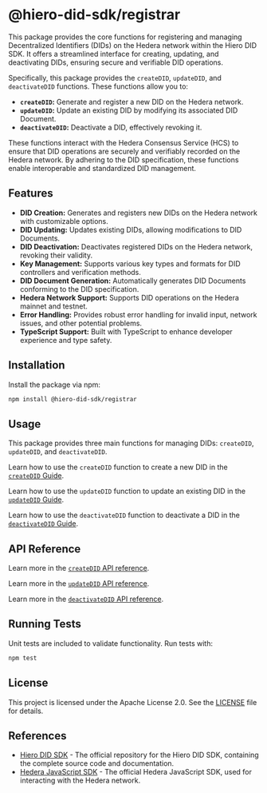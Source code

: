 # @hiero-did-sdk/registrar

This package provides the core functions for registering and managing Decentralized Identifiers (DIDs) on the Hedera network within the Hiero DID SDK.
It offers a streamlined interface for creating, updating, and deactivating DIDs, ensuring secure and verifiable DID operations.

Specifically, this package provides the `createDID`, `updateDID`, and `deactivateDID` functions. These functions allow you to:

- **`createDID`:** Generate and register a new DID on the Hedera network.
- **`updateDID`:** Update an existing DID by modifying its associated DID Document.
- **`deactivateDID`:** Deactivate a DID, effectively revoking it.

These functions interact with the Hedera Consensus Service (HCS) to ensure that DID operations are securely and verifiably recorded on the Hedera network. By adhering to the DID specification, these functions enable interoperable and standardized DID management.

## Features

- **DID Creation:** Generates and registers new DIDs on the Hedera network with customizable options.
- **DID Updating:** Updates existing DIDs, allowing modifications to DID Documents.
- **DID Deactivation:** Deactivates registered DIDs on the Hedera network, revoking their validity.
- **Key Management:** Supports various key types and formats for DID controllers and verification methods.
- **DID Document Generation:** Automatically generates DID Documents conforming to the DID specification.
- **Hedera Network Support:** Supports DID operations on the Hedera mainnet and testnet.
- **Error Handling:** Provides robust error handling for invalid input, network issues, and other potential problems.
- **TypeScript Support:** Built with TypeScript to enhance developer experience and type safety.

## Installation

Install the package via npm:

```bash
npm install @hiero-did-sdk/registrar
```

## Usage

This package provides three main functions for managing DIDs: `createDID`, `updateDID`, and `deactivateDID`.

Learn how to use the `createDID` function to create a new DID in the [`createDID` Guide](https://github.com/DSRCorporation/hiero-did-sdk-js/documentation/0.0.2-alpha/04-implementation/components/createDID-guide.html).

Learn how to use the `updateDID` function to update an existing DID in the [`updateDID` Guide](https://github.com/DSRCorporation/hiero-did-sdk-js/documentation/0.0.2-alpha/04-implementation/components/updateDID-guide.html).

Learn how to use the `deactivateDID` function to deactivate a DID in the [`deactivateDID` Guide](https://github.com/DSRCorporation/hiero-did-sdk-js/documentation/0.0.2-alpha/04-implementation/components/deactivateDID-guide.html).

## API Reference

Learn more in the [`createDID` API reference](https://github.com/DSRCorporation/hiero-did-sdk-js/documentation/0.0.2-alpha/04-implementation/components/createDID-api.html).

Learn more in the [`updateDID` API reference](https://github.com/DSRCorporation/hiero-did-sdk-js/documentation/0.0.2-alpha/04-implementation/components/updateDID-api.html).

Learn more in the [`deactivateDID` API reference](https://github.com/DSRCorporation/hiero-did-sdk-js/documentation/0.0.2-alpha/04-implementation/components/deactivateDID-api.html).

## Running Tests

Unit tests are included to validate functionality. Run tests with:

```bash
npm test
```

## License

This project is licensed under the Apache License 2.0. See the [LICENSE](LICENSE) file for details.

## References

- [Hiero DID SDK](https://github.com/DSRCorporation/hiero-did-sdk-js) - The official repository for the Hiero DID SDK, containing the complete source code and documentation.
- [Hedera JavaScript SDK](https://github.com/hashgraph/hedera-sdk-js) - The official Hedera JavaScript SDK, used for interacting with the Hedera network.

